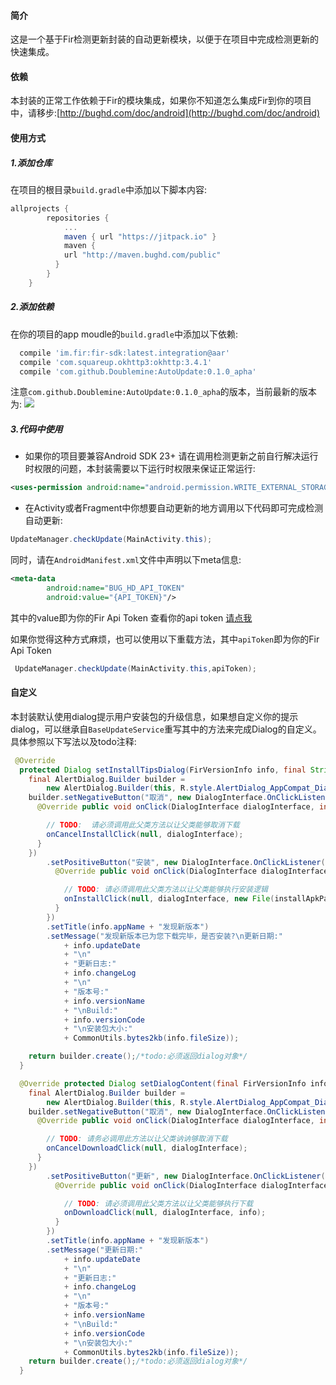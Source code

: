 #### 简介
 
 这是一个基于Fir检测更新封装的自动更新模块，以便于在项目中完成检测更新的快速集成。
  
#### 依赖

本封装的正常工作依赖于Fir的模块集成，如果你不知道怎么集成Fir到你的项目中，请移步:[http://bughd.com/doc/android](http://bughd.com/doc/android)

#### 使用方式

##### 1.添加仓库

在项目的根目录`build.gradle`中添加以下脚本内容:

```gradle
allprojects {
		repositories {
			...
			maven { url "https://jitpack.io" }
			maven {
            url "http://maven.bughd.com/public"
          }
		}
	}
```

##### 2.添加依赖

在你的项目的app moudle的`build.gradle`中添加以下依赖:

```gradle
  compile 'im.fir:fir-sdk:latest.integration@aar'
  compile 'com.squareup.okhttp3:okhttp:3.4.1'
  compile 'com.github.Doublemine:AutoUpdate:0.1.0_apha'
```

注意`com.github.Doublemine:AutoUpdate:0.1.0_apha`的版本，当前最新的版本为: [![](https://jitpack.io/v/Doublemine/AutoUpdate.svg)](https://jitpack.io/#Doublemine/AutoUpdate)

##### 3.代码中使用

 - 如果你的项目要兼容Android SDK 23+ 请在调用检测更新之前自行解决运行时权限的问题，本封装需要以下运行时权限来保证正常运行:

```xml
<uses-permission android:name="android.permission.WRITE_EXTERNAL_STORAGE"/>
```

 - 在Activity或者Fragment中你想要自动更新的地方调用以下代码即可完成检测自动更新:
 
 ```java
 UpdateManager.checkUpdate(MainActivity.this);
 ```
 
 同时，请在`AndroidManifest.xml`文件中声明以下meta信息:
 
 ```xml
 <meta-data
         android:name="BUG_HD_API_TOKEN"
         android:value="{API_TOKEN}"/>
 ```
 
 其中的value即为你的Fir Api Token 查看你的api token [请点我](http://fir.im/apps/apitoken)
 
 
 如果你觉得这种方式麻烦，也可以使用以下重载方法，其中`apiToken`即为你的Fir Api Token
 
 ```java
  UpdateManager.checkUpdate(MainActivity.this,apiToken);
 ```
 
 #### 自定义
 
 本封装默认使用dialog提示用户安装包的升级信息，如果想自定义你的提示dialog，可以继承自`BaseUpdateService`重写其中的方法来完成Dialog的自定义。具体参照以下写法以及todo注释:
 
 ```java
  @Override
   protected Dialog setInstallTipsDialog(FirVersionInfo info, final String installApkPath) {
     final AlertDialog.Builder builder =
         new AlertDialog.Builder(this, R.style.AlertDialog_AppCompat_Dialog);
     builder.setNegativeButton("取消", new DialogInterface.OnClickListener() {
       @Override public void onClick(DialogInterface dialogInterface, int i) {
 
         // TODO:  请必须调用此父类方法以让父类能够取消下载   
         onCancelInstallClick(null, dialogInterface);
       }
     })
         .setPositiveButton("安装", new DialogInterface.OnClickListener() {
           @Override public void onClick(DialogInterface dialogInterface, int i) {
 
             // TODO: 请必须调用此父类方法以让父类能够执行安装逻辑 
             onInstallClick(null, dialogInterface, new File(installApkPath));
           }
         })
         .setTitle(info.appName + "发现新版本")
         .setMessage("发现新版本已为您下载完毕，是否安装?\n更新日期:"
             + info.updateDate
             + "\n"
             + "更新日志:"
             + info.changeLog
             + "\n"
             + "版本号:"
             + info.versionName
             + "\nBuild:"
             + info.versionCode
             + "\n安装包大小:"
             + CommonUtils.bytes2kb(info.fileSize));
 
     return builder.create();/*todo:必须返回dialog对象*/
   }
 
   @Override protected Dialog setDialogContent(final FirVersionInfo info) {
     final AlertDialog.Builder builder =
         new AlertDialog.Builder(this, R.style.AlertDialog_AppCompat_Dialog);
     builder.setNegativeButton("取消", new DialogInterface.OnClickListener() {
       @Override public void onClick(DialogInterface dialogInterface, int i) {
 
         // TODO: 请务必调用此方法以让父类讷讷够取消下载  
         onCancelDownloadClick(null, dialogInterface);
       }
     })
         .setPositiveButton("更新", new DialogInterface.OnClickListener() {
           @Override public void onClick(DialogInterface dialogInterface, int i) {
 
             // TODO: 请必须调用此父类方法以让父类能够执行下载
             onDownloadClick(null, dialogInterface, info);
           }
         })
         .setTitle(info.appName + "发现新版本")
         .setMessage("更新日期:"
             + info.updateDate
             + "\n"
             + "更新日志:"
             + info.changeLog
             + "\n"
             + "版本号:"
             + info.versionName
             + "\nBuild:"
             + info.versionCode
             + "\n安装包大小:"
             + CommonUtils.bytes2kb(info.fileSize));
     return builder.create();/*todo:必须返回dialog对象*/
   }
 ```